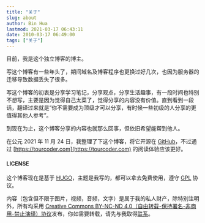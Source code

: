 ```yaml
---
title: "关于"
slug: about 
author: Bin Hua
lastmod: 2021-03-17 06:43:11
date: 2010-03-17 06:49:00
tags: ["关于"]
---
```


目前，我是这个独立博客的博主。

写这个博客有一些年头了，期间域名及博客程序也更换过好几次，也因为服务器的迁移导致数据丢失了很多。

写这个博客的初衷是分享学习笔记，分享观点，分享生活趣事，有一段时间也特别不想写，主要是因为觉得自己太菜了，觉得分享的内容没有价值。直到看到一段话，翻译过来就是“你不需要成为顶级才可以分享，有时候一些初级的人分享的更值得其他人参考”。

到现在为止，这个博客分享的内容也就那么回事，但依旧希望能帮到他人。

在公元 2021 年 11 月 24 日，我整理了下这个博客，将它开源在 [GitHub](https://github.com/tourcoder/tourcoder)，不过通过 [https://tourcoder.com](https://tourcoder.com) 的阅读体验应该更好。

#### LICENSE

这个博客现在是基于 [HUGO](https://gohugo.io)，主题是我写的，都可以拿去免费使用，遵守 [GPL](LICENSE) 协议。

内容（包含但不限于图片，视频，音频，文字）是属于我的私人财产，除特别注明外，所有均采用 [Creative Commons BY-NC-ND 4.0（自由转载-保持署名-非商用-禁止演绎）协议](https://creativecommons.org/licenses/by-nc-nd/4.0/deed.zh)发布，你如需要转载，请先与我取得[联系](mailto:code@tourcoder.com)。
